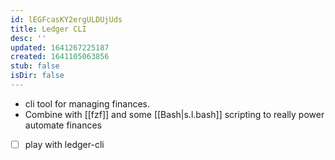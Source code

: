 ```yaml
---
id: lEGFcasKY2ergULDUjUds
title: Ledger CLI
desc: ''
updated: 1641267225187
created: 1641105063856
stub: false
isDir: false
---
```


- cli tool for managing finances.
- Combine with [[fzf]] and some [[Bash|s.l.bash]] scripting to really power automate finances
- [ ] play with ledger-cli
